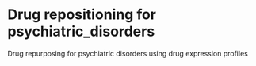 # Drug repositioning for psychiatric_disorders
Drug repurposing for psychiatric disorders using drug expression profiles
